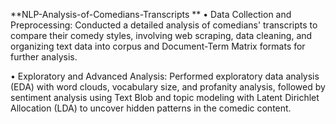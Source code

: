 **NLP-Analysis-of-Comedians-Transcripts
**
• Data Collection and Preprocessing: Conducted a detailed analysis of comedians' transcripts to compare their comedy styles, involving web scraping, data cleaning, and organizing text data into corpus and Document-Term Matrix formats for further analysis.

• Exploratory and Advanced Analysis: Performed exploratory data analysis (EDA) with word clouds, vocabulary size, and profanity analysis, followed by sentiment analysis using Text Blob and topic modeling with Latent Dirichlet Allocation (LDA) to uncover hidden patterns in the comedic content.

